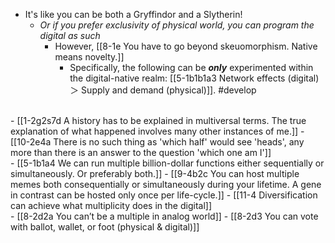 - It's like you can be both a Gryffindor and a Slytherin!
  - *Or if you prefer exclusivity of physical world, you can program the digital as such*
    - However, [[8-1e You have to go beyond skeuomorphism. Native means novelty.]]
      - Specifically, the following can be ***only*** experimented within the digital-native realm: [[5-1b1b1a3 Network effects (digital) ＞ Supply and demand (physical)]]. #develop 
<br>
- [[1-2g2s7d A history has to be explained in multiversal terms. The true explanation of what happened involves many other instances of me.]]
- [[10-2e4a There is no such thing as 'which half' would see 'heads', any more than there is an answer to the question 'which one am I']]
<br>
- [[5-1b1a4 We can run multiple billion-dollar functions either sequentially or simultaneously. Or preferably both.]]
- [[9-4b2c You can host multiple memes both consequentially or simultaneously during your lifetime. A gene in contrast can be hosted only once per life-cycle.]]
- [[11-4 Diversification can achieve what multiplicity does in the digital]]
<br>
- [[8-2d2a You can’t be a multiple in analog world]]
- [[8-2d3 You can vote with ballot, wallet, or foot (physical & digital)]]
